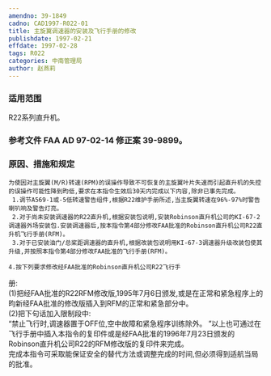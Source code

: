 ```yaml
---
amendno: 39-1849  
cadno: CAD1997-R022-01  
title: 主旋翼调速器的安装及飞行手册的修改  
publishdate: 1997-02-21  
effdate: 1997-02-28  
tags: R022  
categories: 中南管理局  
author: 赵燕莉  
---
```

  
### 适用范围  
R22系列直升机。  
  
<!--more-->  
### 参考文件    FAA AD 97-02-14  修正案 39-9899。  
  
### 原因、措施和规定  
    为使因对主旋翼(M/R)转速(RPM)的误操作导致不可恢复的主旋翼叶片失速而引起直升机的失控的误操作可能性降到昀低,要求在本指令生效后30天内完成以下内容,除非已事先完成。  
     1.调节A569-1或-5低转速警告组件,根据R22维护手册所述,当主旋翼转速在96%-97%时警告喇叭响及警告灯亮。  
     2.对于尚未安装调速器的R22直升机,根据安装包说明,安装Robinson直升机公司的KI-67-2调速器外场安装包.安装调速器后,按本指令第4部分修改FAA批准的Robinson直升机公司R22直升机飞行手册(RFM)。  
     3.对于已安装油门/总桨距调速器的直升机,根据改装包说明用KI-67-3调速器升级改装包使其升级,并按照本指令第4部分修改FAA批准的飞行手册(RFM)。  
  
    4.按下列要求修改经FAA批准的Robinson直升机公司R22飞行手  
  
册:  
    (1)把经FAA批准的R22RFM修改版,1995年7月6日颁发,或是在正常和紧急程序上的昀新经FAA批准的修改版插入到RFM的正常和紧急部分中。  
   (2)把下句话加入限制段中:  
“禁止飞行时,调速器置于OFF位,空中故障和紧急程序训练除外。 ”以上也可通过在飞行手册中插入本指令的复印件或是经FAA批准的1996年7月23日颁发的Robinson直升机公司R22的RFM修改版的复印件来完成。  
   完成本指令可采取能保证安全的替代方法或调整完成的时间,但必须得到适航当局的批准。  
